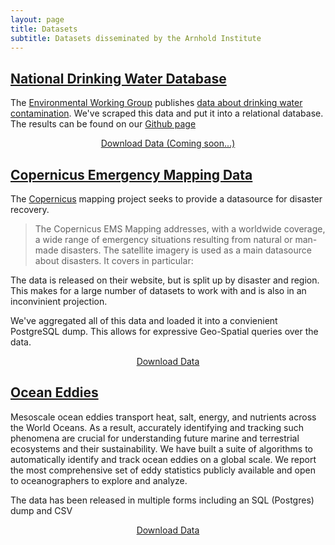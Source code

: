 ```yaml
---
layout: page
title: Datasets
subtitle: Datasets disseminated by the Arnhold Institute
---
```


## [National Drinking Water Database](https://github.com/ArnholdInstitute/National-Drinking-Water)

The [Environmental Working Group](http://www.ewg.org) publishes [data about drinking water contamination](http://www.ewg.org/tap-water/).  We've scraped this data and put it into a relational database.  The results can be found on our [Github page](https://github.com/ArnholdInstitute/National-Drinking-Water)

<div class="row" style="display: flex; justify-content: center; align-items: center">
	<a class="btn btn-primary disabled" href="#">
		Download Data (Coming soon...)
	</a>
</div>

## [Copernicus Emergency Mapping Data](https://github.com/ArnholdInstitute/Copernicus-Mapping-DB)

The [Copernicus](http://emergency.copernicus.eu/mapping/ems/emergency-management-service-mapping) mapping project seeks to provide a datasource for disaster recovery.  

> The Copernicus EMS Mapping addresses, with a worldwide coverage, a wide range of emergency situations resulting from natural or man-made disasters. The satellite imagery is used as a main datasource about disasters. It covers in particular:

The data is released on their website, but is split up by disaster and region.  This makes for a large number of datasets to work with and is also in an inconvinient projection.

We've aggregated all of this data and loaded it into a convienient PostgreSQL dump.  This allows for expressive Geo-Spatial queries over the data.

<div class="row" style="display: flex; justify-content: center; align-items: center">
	<a class="btn btn-primary" target="_blank" href="https://data.world/arnholdinst/copernicus-emergency-mapping-data">
		Download Data
	</a>
</div>

## [Ocean Eddies](https://github.com/jfaghm/OceanEddies)

Mesoscale ocean eddies transport heat, salt, energy, and nutrients across the World Oceans. As a result, accurately identifying and tracking such phenomena are crucial for understanding future marine and terrestrial ecosystems and their sustainability. We have built a suite of algorithms to automatically identify and track ocean eddies on a global scale. We report the most comprehensive set of eddy statistics publicly available and open to oceanographers to explore and analyze.

The data has been released in multiple forms including an SQL (Postgres) dump and CSV

<div class="row" style="display: flex; justify-content: center; align-items: center">
	<a class="btn btn-primary" target="_blank" href="https://data.world/arnholdinst/ocean-eddies">
		Download Data
	</a>
</div>